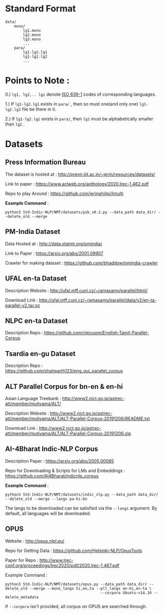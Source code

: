 # Standard Format

```
data/
    mono/
        lg1.mono
        lg2.mono
        lg3.mono
        ...
    para/
        lg1-lg2.lg1
        lg1-lg2.lg2
        ...
```

# Points to Note :

0.) ```lg1, lg2,.. lgi``` denote [ISO 639-1](https://en.wikipedia.org/wiki/List_of_ISO_639-1_codes) codes of corresponding languages.

1.) If ```lg1-lg2.lg1``` exists in ```para/``` , then so must one(and only one) ```lg1-lg2.lg2``` file be there in it.

2.) If ```lg1-lg2.lgi``` exists in ```para/```, then ```lg1``` must be alphabetically smaller than ```lg2``` .

# Datasets

## Press Information Bureau

The dataset is hosted at : http://preon.iiit.ac.in/~jerin/resources/datasets/

Link to paper : https://www.aclweb.org/anthology/2020.lrec-1.462.pdf

Repo to play Around : https://github.com/jerinphilip/ilmulti

**Example Command** : 
```
python3 Std-Indic-NLP/NMT/datasets/pib_v0.2.py --data_path data_dir/ --delete_old --merge
```

## PM-India Dataset

Data Hosted at : http://data.statmt.org/pmindia/

Link to Paper : https://arxiv.org/abs/2001.09907

Crawler for making dataset : https://github.com/bhaddow/pmindia-crawler

## UFAL en-ta Dataset

Description Website : http://ufal.mff.cuni.cz/~ramasamy/parallel/html/

Download Link : http://ufal.mff.cuni.cz/~ramasamy/parallel/data/v2/en-ta-parallel-v2.tar.gz

## NLPC en-ta Dataset

Description Repo : https://github.com/nlpcuom/English-Tamil-Parallel-Corpus

## Tsardia en-gu Dataset

Description Repo : https://github.com/shahparth123/eng_guj_parallel_corpus

## ALT Parallel Corpus for bn-en & en-hi

Asian Language Treebank : http://www2.nict.go.jp/astrec-att/member/mutiyama/ALT/

Description Website : http://www2.nict.go.jp/astrec-att/member/mutiyama/ALT/ALT-Parallel-Corpus-20191206/README.txt

Download Link : http://www2.nict.go.jp/astrec-att/member/mutiyama/ALT/ALT-Parallel-Corpus-20191206.zip

## AI-4Bharat Indic-NLP Corpus 

Description Paper : https://arxiv.org/abs/2005.00085

Repo for Downloading & Scripts for LMs and Embeddings : https://github.com/AI4Bharat/indicnlp_corpus

**Example Command** :

```
python3 Std-Indic-NLP/NMT/datasets/indic_nlp.py --data_path data_dir/ --delete_old --merge --langs pa-hi-bn
```
The langs to be downloaded can be satisfied via the ```--langs``` argument. By default, all languages will be downloaded.

## OPUS

Website : http://opus.nlpl.eu/

Repo for Getting Data : https://github.com/Helsinki-NLP/OpusTools

Paper for Repo : http://www.lrec-conf.org/proceedings/lrec2020/pdf/2020.lrec-1.467.pdf

Example Command :

```
python3 Std-Indic-NLP/NMT/datasets/opus.py --data_path data_dir/ --delete_old --merge --mono_langs hi,en,ta --pll_langs en-hi,en-ta \
                                           --corpora Ubuntu-v14.10 --delete_metadata
```

If ```--corpora``` isn't provided, all corpus on OPUS are searched through.